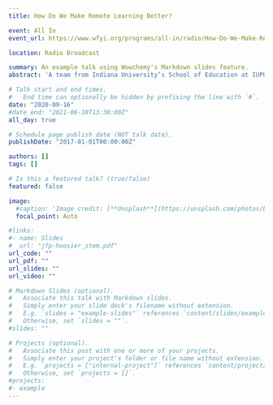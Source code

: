 ```yaml
---
title: How Do We Make Remote Learning Better?

event: All In
event_url: https://www.wfyi.org/programs/all-in/radio/How-Do-We-Make-Remote-Learning-Better

location: Radio Broadcast

summary: An example talk using Wowchemy's Markdown slides feature.
abstract: 'A team from Indiana University’s School of Education at IUPUI is creating a digital remote learning hub using the funding. Jeremy Price is a professor of technology, innovation and pedagogy, and says his team’s digital hub will focus on providing more equitable solutions for students. “With tutorials, model lesson plans, and mini courses to address the challenges of remote and hybrid learning due to COVID-19,” he said.'

# Talk start and end times.
#   End time can optionally be hidden by prefixing the line with `#`.
date: "2020-09-16"
#date_end: "2021-06-10T13:30:00Z"
all_day: true

# Schedule page publish date (NOT talk date).
publishDate: "2017-01-01T00:00:00Z"

authors: []
tags: []

# Is this a featured talk? (true/false)
featured: false

image:
  #caption: 'Image credit: [**Unsplash**](https://unsplash.com/photos/bzdhc5b3Bxs)'
  focal_point: Auto

#links:
#- name: Slides
#  url: "jfp-hoosier_stem.pdf"
url_code: ""
url_pdf: ""
url_slides: ""
url_video: ""

# Markdown Slides (optional).
#   Associate this talk with Markdown slides.
#   Simply enter your slide deck's filename without extension.
#   E.g. `slides = "example-slides"` references `content/slides/example-slides.md`.
#   Otherwise, set `slides = ""`.
#slides: ""

# Projects (optional).
#   Associate this post with one or more of your projects.
#   Simply enter your project's folder or file name without extension.
#   E.g. `projects = ["internal-project"]` references `content/project/deep-learning/index.md`.
#   Otherwise, set `projects = []`.
#projects:
#- example
---
```

